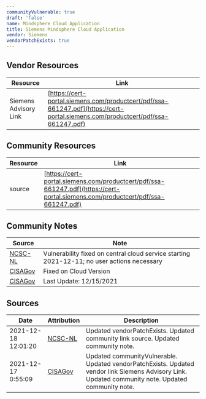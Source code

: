 ```yaml
---
communityVulnerable: true
draft: 'false'
name: Mindsphere Cloud Application
title: Siemens Mindsphere Cloud Application
vendor: Siemens
vendorPatchExists: true
---
```


## Vendor Resources
| Resource | Link |
| --- | --- |
| Siemens Advisory Link | [https://cert-portal.siemens.com/productcert/pdf/ssa-661247.pdf](https://cert-portal.siemens.com/productcert/pdf/ssa-661247.pdf) |

## Community Resources
| Resource | Link |
| --- | --- |
| source | [https://cert-portal.siemens.com/productcert/pdf/ssa-661247.pdf](https://cert-portal.siemens.com/productcert/pdf/ssa-661247.pdf) |

## Community Notes
| Source | Note |
| --- | --- |
| [NCSC-NL](https://github.com/NCSC-NL/log4shell/blob/main/software/README.md) | Vulnerability fixed on central cloud service starting 2021-12-11; no user actions necessary |
| [CISAGov](https://raw.githubusercontent.com/cisagov/log4j-affected-db/develop/README.md) | Fixed on Cloud Version |
| [CISAGov](https://raw.githubusercontent.com/cisagov/log4j-affected-db/develop/README.md) | Last Update: 12/15/2021 |

## Sources
| Date | Attribution | Description |
| --- | --- | --- |
| 2021-12-18 12:01:20 | [NCSC-NL](https://github.com/NCSC-NL/log4shell/blob/main/software/README.md) | Updated vendorPatchExists. Updated community link source. Updated community note.  |
| 2021-12-17 0:55:09 | [CISAGov](https://raw.githubusercontent.com/cisagov/log4j-affected-db/develop/README.md) | Updated communityVulnerable. Updated vendorPatchExists. Updated vendor link Siemens Advisory Link. Updated community note. Updated community note.  |
